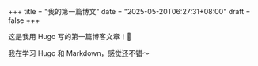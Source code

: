 +++
title = "我的第一篇博文"
date = "2025-05-20T06:27:31+08:00"
draft = false
+++

这是我用 Hugo 写的第一篇博客文章！🎉

我在学习 Hugo 和 Markdown，感觉还不错～
